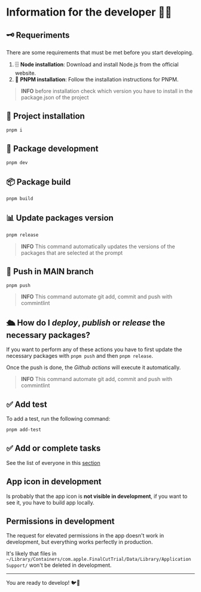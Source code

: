 # Information for the developer 👨‍💻

## 🗝 Requeriments

There are some requirements that must be met before you start developing.

1. 🗄️ **Node installation**: Download and install Node.js from the official website.
2. 👷 **PNPM installation**: Follow the installation instructions for PNPM.

> **INFO** before installation check which version you have to install in the package.json of the project

## 🔑 Project installation

```bash
pnpm i
```

## 🔧 Package development

```bash
pnpm dev
```

## 📦 Package build

```bash
pnpm build
```

## 📊 Update packages version

```bash
pnpm release
```

> **INFO**  This command automatically updates the versions of the packages that are selected at the prompt

## 🚢 Push in **MAIN** branch

```bash
pnpm push
```

> **INFO**  This command automate git add, commit and push with commintlint

## 🛳 How do I _deploy_, _publish_ or _release_ the necessary packages?

If you want to perform any of these actions you have to first update the necessary packages with ```pnpm push``` and then ```pnpm release```.

Once the push is done, the _Github actions_ will execute it automatically.

> **INFO** This command automate git add, commit and push with commintlint

## ✅ Add test

To add a test, run the following command:

```bash
pnpm add-test
```

## ✅ Add or complete tasks

See the list of everyone in this [section](<todo/v1>)

## App icon in development

Is probably that the app icon is **not visible in development**, if you want to see it, you have to build app locally.

## Permissions in development

The request for elevated permissions in the app doesn't work in development, but everything works perfectly in production.

It's likely that files in `~/Library/Containers/com.apple.FinalCutTrial/Data/Library/Application Support/` won't be deleted in development.

---

You are ready to develop! 🐦💜


